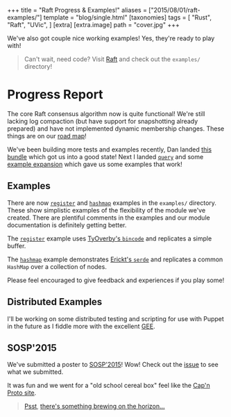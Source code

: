 +++
title = "Raft Progress & Examples!"
aliases = ["2015/08/01/raft-examples/"]
template = "blog/single.html"
[taxonomies]
tags = [
  "Rust",
  "Raft",
  "UVic",
]
[extra]
[extra.image]
path =  "cover.jpg"
+++

We've also got couple nice working examples! Yes, they're ready to play with!

> Can't wait, need code? Visit [Raft](https://github.com/hoverbear/raft) and check out the `examples/` directory!

<!-- more -->

# Progress Report #

The core Raft consensus algorithm now is quite functional! We're still lacking log compaction (but have support for snapshotting already prepared) and have not implemented dynamic membership changes. These things are on our [road map](https://github.com/Hoverbear/raft/milestones/Full%20Paper%20Implementation)!

We've been building more tests and examples recently, Dan landed [this bundle](https://github.com/Hoverbear/raft/pull/64) which got us into a good state! Next I landed [`query`](https://github.com/Hoverbear/raft/pull/67) and some [example expansion](https://github.com/Hoverbear/raft/pull/73) which gave us some examples that work!

## Examples ##

There are now [`register`](https://github.com/Hoverbear/raft/blob/master/examples/register.rs) and [`hashmap`](https://github.com/Hoverbear/raft/blob/master/examples/hashmap.rs) examples in the `examples/` directory. These show simplistic examples of the flexibility of the module we've created. There are plentiful comments in the examples and our module documentation is definitely getting better.

The [`register`](https://github.com/Hoverbear/raft/blob/master/examples/register.rs) example uses [TyOverby's `bincode`](https://github.com/TyOverby/bincode) and replicates a simple buffer.

The [`hashmap`](https://github.com/Hoverbear/raft/blob/master/examples/hashmap.rs) example demonstrates [Erickt's `serde`](https://github.com/serde-rs/serde) and replicates a common `HashMap` over a collection of nodes.

Please feel encouraged to give feedback and experiences if you play some!

## Distributed Examples ##

I'll be working on some distributed testing and scripting for use with Puppet in the future as I fiddle more with the excellent [GEE](http://gee-project.org).

## SOSP'2015 ##

We've submitted a poster to [SOSP'2015](http://www.ssrc.ucsc.edu/sosp15/callForPosters.html)! Wow! Check out the [issue](https://github.com/Hoverbear/raft/issues/69) to see what we submitted.

It was fun and we went for a "old school cereal box" feel like the [Cap'n Proto site](http://capnproto.org/).


> [Psst](http://www.meetup.com/Rust-Bay-Area/events/219696985/), [there's something brewing on the horizon...](https://github.com/Hoverbear/raft/issues/74)
